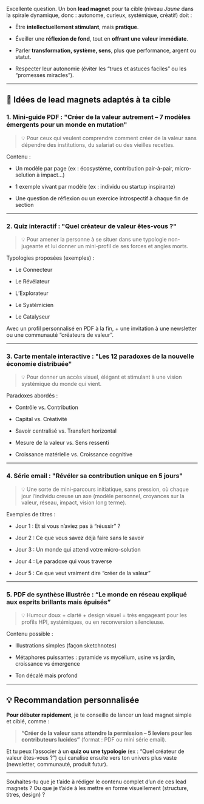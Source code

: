 Excellente question. Un bon **lead magnet** pour ta cible (niveau _Jaune_ dans la spirale dynamique, donc : autonome, curieux, systémique, créatif) doit :

- Être **intellectuellement stimulant**, mais **pratique**.
    
- Éveiller une **réflexion de fond**, tout en **offrant une valeur immédiate**.
    
- Parler **transformation, système, sens**, plus que performance, argent ou statut.
    
- Respecter leur autonomie (éviter les “trucs et astuces faciles” ou les “promesses miracles”).
    

---

## 🎯 Idées de lead magnets adaptés à ta cible

### 1. **Mini-guide PDF : "Créer de la valeur autrement – 7 modèles émergents pour un monde en mutation"**

> 💡 Pour ceux qui veulent comprendre comment créer de la valeur sans dépendre des institutions, du salariat ou des vieilles recettes.

Contenu :

- Un modèle par page (ex : écosystème, contribution pair-à-pair, micro-solution à impact…)
    
- 1 exemple vivant par modèle (ex : individu ou startup inspirante)
    
- Une question de réflexion ou un exercice introspectif à chaque fin de section
    

---

### 2. **Quiz interactif : "Quel créateur de valeur êtes-vous ?"**

> 💡 Pour amener la personne à se situer dans une typologie non-jugeante et lui donner un mini-profil de ses forces et angles morts.

Typologies proposées (exemples) :

- Le Connecteur
    
- Le Révélateur
    
- L’Explorateur
    
- Le Systémicien
    
- Le Catalyseur
    

Avec un profil personnalisé en PDF à la fin, + une invitation à une newsletter ou une communauté “créateurs de valeur”.

---

### 3. **Carte mentale interactive : "Les 12 paradoxes de la nouvelle économie distribuée"**

> 💡 Pour donner un accès visuel, élégant et stimulant à une vision systémique du monde qui vient.

Paradoxes abordés :

- Contrôle vs. Contribution
    
- Capital vs. Créativité
    
- Savoir centralisé vs. Transfert horizontal
    
- Mesure de la valeur vs. Sens ressenti
    
- Croissance matérielle vs. Croissance cognitive
    

---

### 4. **Série email : "Révéler sa contribution unique en 5 jours"**

> 💡 Une sorte de mini-parcours initiatique, sans pression, où chaque jour l’individu creuse un axe (modèle personnel, croyances sur la valeur, réseau, impact, vision long terme).

Exemples de titres :

- Jour 1 : Et si vous n’aviez pas à “réussir” ?
    
- Jour 2 : Ce que vous savez déjà faire sans le savoir
    
- Jour 3 : Un monde qui attend votre micro-solution
    
- Jour 4 : Le paradoxe qui vous traverse
    
- Jour 5 : Ce que veut vraiment dire “créer de la valeur”
    

---

### 5. **PDF de synthèse illustrée : “Le monde en réseau expliqué aux esprits brillants mais épuisés”**

> 💡 Humour doux + clarté + design visuel = très engageant pour les profils HPI, systémiques, ou en reconversion silencieuse.

Contenu possible :

- Illustrations simples (façon sketchnotes)
    
- Métaphores puissantes : pyramide vs mycélium, usine vs jardin, croissance vs émergence
    
- Ton décalé mais profond
    

---

## 💡 Recommandation personnalisée

**Pour débuter rapidement**, je te conseille de lancer un lead magnet simple et ciblé, comme :

> **“Créer de la valeur sans attendre la permission – 5 leviers pour les contributeurs lucides”** (format : PDF ou mini série email).

Et tu peux l’associer à un **quiz ou une typologie** (ex : “Quel créateur de valeur êtes-vous ?”) qui canalise ensuite vers ton univers plus vaste (newsletter, communauté, produit futur).

---

Souhaites-tu que je t’aide à rédiger le contenu complet d’un de ces lead magnets ? Ou que je t’aide à les mettre en forme visuellement (structure, titres, design) ?